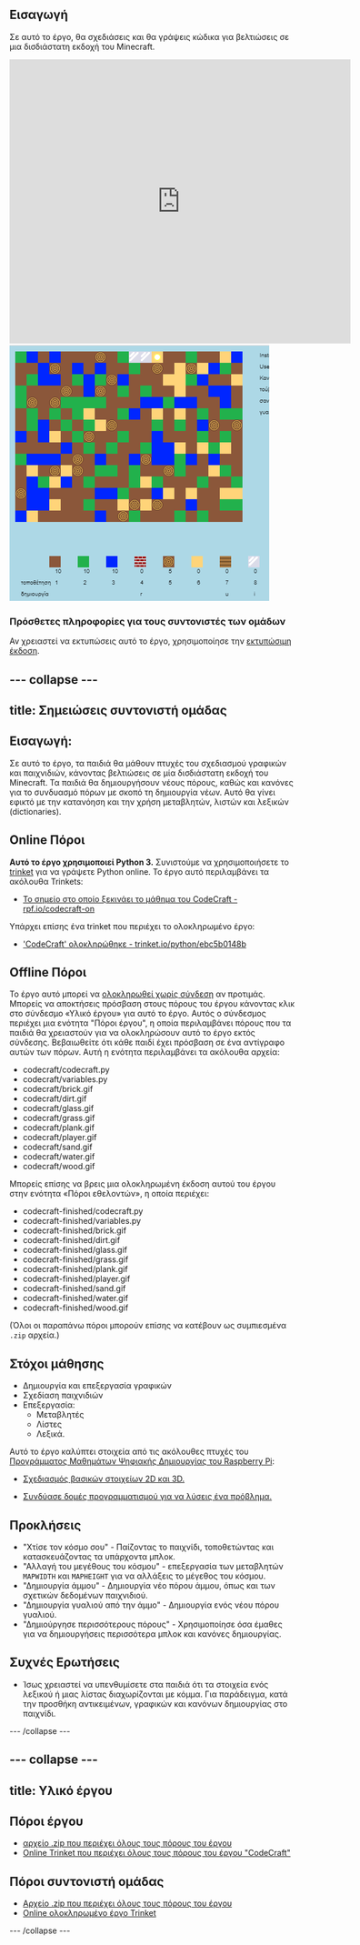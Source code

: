 ## Εισαγωγή

Σε αυτό το έργο, θα σχεδιάσεις και θα γράψεις κώδικα για βελτιώσεις σε μια δισδιάστατη εκδοχή του Minecraft.

<div class="trinket">
  <iframe src="https://trinket.io/embed/python/9678f16b78?outputOnly=true&start=result" width="600" height="500" frameborder="0" marginwidth="0" marginheight="0" allowfullscreen>
  </iframe>
  <img src="images/craft-finished.png">
</div>

### Πρόσθετες πληροφορίες για τους συντονιστές των ομάδων

Αν χρειαστεί να εκτυπώσεις αυτό το έργο, χρησιμοποίησε την [εκτυπώσιμη έκδοση](https://projects.raspberrypi.org/el-GR/projects/codecraft/print).

--- collapse ---
---
title: Σημειώσεις συντονιστή ομάδας
---

## Εισαγωγή:

Σε αυτό το έργο, τα παιδιά θα μάθουν πτυχές του σχεδιασμού γραφικών και παιχνιδιών, κάνοντας βελτιώσεις σε μία δισδιάστατη εκδοχή του Minecraft. Τα παιδιά θα δημιουργήσουν νέους πόρους, καθώς και κανόνες για το συνδυασμό πόρων με σκοπό τη δημιουργία νέων. Αυτό θα γίνει εφικτό με την κατανόηση και την χρήση μεταβλητών, λιστών και λεξικών (dictionaries).

## Online Πόροι

**Αυτό το έργο χρησιμοποιεί Python 3.** Συνιστούμε να χρησιμοποιήσετε το [trinket](https://trinket.io/) για να γράψετε Python online. Το έργο αυτό περιλαμβάνει τα ακόλουθα Trinkets:

+ [Το σημείο στο οποίο ξεκινάει το μάθημα του CodeCraft - rpf.io/codecraft-on](http://rpf.io/codecraft-on)

Υπάρχει επίσης ένα trinket που περιέχει το ολοκληρωμένο έργο:

+ ['CodeCraft' ολοκληρώθηκε - trinket.io/python/ebc5b0148b](https://trinket.io/python/9678f16b78)

## Offline Πόροι

Το έργο αυτό μπορεί να [ολοκληρωθεί χωρίς σύνδεση](https://www.codeclubprojects.org/en-GB/resources/python-working-offline/) αν προτιμάς. Μπορείς να αποκτήσεις πρόσβαση στους πόρους του έργου κάνοντας κλικ στο σύνδεσμο «Υλικό έργου» για αυτό το έργο. Αυτός ο σύνδεσμος περιέχει μια ενότητα "Πόροι έργου", η οποία περιλαμβάνει πόρους που τα παιδιά θα χρειαστούν για να ολοκληρώσουν αυτό το έργο εκτός σύνδεσης. Βεβαιωθείτε ότι κάθε παιδί έχει πρόσβαση σε ένα αντίγραφο αυτών των πόρων. Αυτή η ενότητα περιλαμβάνει τα ακόλουθα αρχεία:

+ codecraft/codecraft.py
+ codecraft/variables.py
+ codecraft/brick.gif
+ codecraft/dirt.gif
+ codecraft/glass.gif
+ codecraft/grass.gif
+ codecraft/plank.gif
+ codecraft/player.gif
+ codecraft/sand.gif
+ codecraft/water.gif
+ codecraft/wood.gif

Μπορείς επίσης να βρεις μια ολοκληρωμένη έκδοση αυτού του έργου στην ενότητα «Πόροι εθελοντών», η οποία περιέχει:

+ codecraft-finished/codecraft.py
+ codecraft-finished/variables.py
+ codecraft-finished/brick.gif
+ codecraft-finished/dirt.gif
+ codecraft-finished/glass.gif
+ codecraft-finished/grass.gif
+ codecraft-finished/plank.gif
+ codecraft-finished/player.gif
+ codecraft-finished/sand.gif
+ codecraft-finished/water.gif
+ codecraft-finished/wood.gif

(Όλοι οι παραπάνω πόροι μπορούν επίσης να κατέβουν ως συμπιεσμένα `.zip` αρχεία.)

## Στόχοι μάθησης

+ Δημιουργία και επεξεργασία γραφικών
+ Σχεδίαση παιχνιδιών
+ Επεξεργασία: 
    + Μεταβλητές
    + Λίστες
    + Λεξικά.

Αυτό το έργο καλύπτει στοιχεία από τις ακόλουθες πτυχές του [Προγράμματος Μαθημάτων Ψηφιακής Δημιουργίας του Raspberry Pi](http://rpf.io/curriculum):

+ [Σχεδιασμός βασικών στοιχείων 2D και 3D.](https://www.raspberrypi.org/curriculum/design/creator)

+ [Συνδύασε δομές προγραμματισμού για να λύσεις ένα πρόβλημα.](https://www.raspberrypi.org/curriculum/programming/builder)

## Προκλήσεις

+ "Χτίσε τον κόσμο σου" - Παίζοντας το παιχνίδι, τοποθετώντας και κατασκευάζοντας τα υπάρχοντα μπλοκ.
+ "Αλλαγή του μεγέθους του κόσμου" - επεξεργασία των μεταβλητών `MAPWIDTH` και `MAPHEIGHT` για να αλλάξεις το μέγεθος του κόσμου.
+ "Δημιουργία άμμου" - Δημιουργία νέο πόρου άμμου, όπως και των σχετικών δεδομένων παιχνιδιού.
+ "Δημιουργία γυαλιού από την άμμο" - Δημιουργία ενός νέου πόρου γυαλιού.
+ "Δημιούργησε περισσότερους πόρους" - Χρησιμοποίησε όσα έμαθες για να δημιουργήσεις περισσότερα μπλοκ και κανόνες δημιουργίας.

## Συχνές Ερωτήσεις

+ Ίσως χρειαστεί να υπενθυμίσετε στα παιδιά ότι τα στοιχεία ενός λεξικού ή μιας λίστας διαχωρίζονται με κόμμα. Για παράδειγμα, κατά την προσθήκη αντικειμένων, γραφικών και κανόνων δημιουργίας στο παιχνίδι.

--- /collapse ---

--- collapse ---
---
title: Υλικό έργου
---

## Πόροι έργου

+ [αρχείο .zip που περιέχει όλους τους πόρους του έργου](resources/codecraft-resources.zip)
+ [Online Trinket που περιέχει όλους τους πόρους του έργου "CodeCraft"](http://rpf.io/codecraft-on)

## Πόροι συντονιστή ομάδας

+ [Αρχείο .zip που περιέχει όλους τους πόρους του έργου](solutions/codecraft-solution.zip)
+ [Online ολοκληρωμένο έργο Trinket](https://trinket.io/python/9678f16b78)

--- /collapse ---